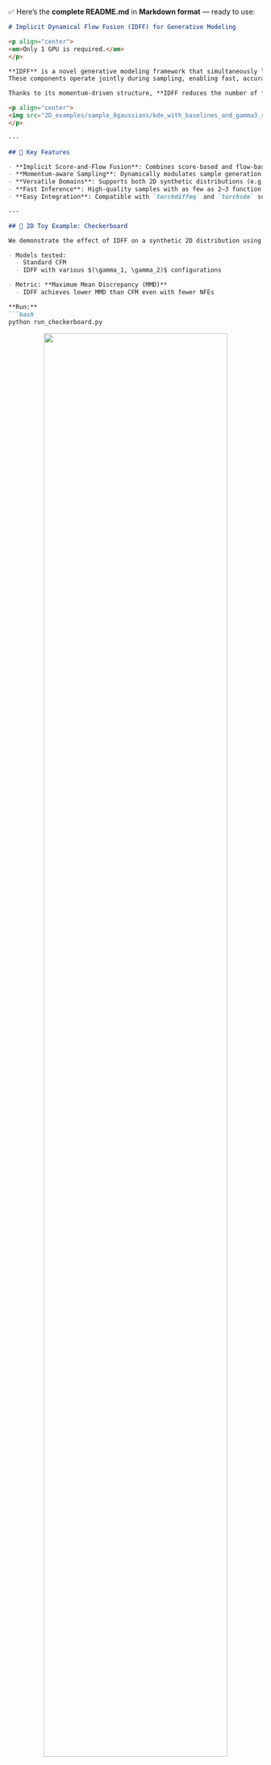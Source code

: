 ✅ Here’s the **complete README.md** in **Markdown format** — ready to use:

````markdown
# Implicit Dynamical Flow Fusion (IDFF) for Generative Modeling

<p align="center">
<em>Only 1 GPU is required.</em>
</p>

**IDFF** is a novel generative modeling framework that simultaneously learns an implicit flow and a scoring model.  
These components operate jointly during sampling, enabling fast, accurate generation across both images and time-series data.

Thanks to its momentum-driven structure, **IDFF reduces the number of function evaluations (NFE) by more than 10×** compared to traditional conditional flow matching (CFM) models, while improving sampling quality and trajectory coherence.

<p align="center">
<img src="2D_examples/sample_8gaussians/kde_with_baselines_and_gamma3_rotated.png" alt="IDFF 2D example" width="90%"/>
</p>

---

## 🔬 Key Features

- **Implicit Score-and-Flow Fusion**: Combines score-based and flow-based generative models in a unified second-order SDE framework.
- **Momentum-aware Sampling**: Dynamically modulates sample generation with first- and second-order gradients, controlled by `γ₁` and `γ₂`.
- **Versatile Domains**: Supports both 2D synthetic distributions (e.g., checkerboard, spirals) and high-dimensional molecular dynamics (MD) data.
- **Fast Inference**: High-quality samples with as few as 2–3 function evaluations.
- **Easy Integration**: Compatible with `torchdiffeq` and `torchsde` solvers; plug in your own models.

---

## 🧪 2D Toy Example: Checkerboard

We demonstrate the effect of IDFF on a synthetic 2D distribution using KDE overlays and trajectory visualization.

- Models tested:  
  - Standard CFM  
  - IDFF with various $(\gamma_1, \gamma_2)$ configurations

- Metric: **Maximum Mean Discrepancy (MMD)**  
  - IDFF achieves lower MMD than CFM even with fewer NFEs

**Run:**
```bash
python run_checkerboard.py
````

<p align="center">
<img src="sample_checkerboard/kde_with_baselines_and_gamma3_rotated.png" width="85%">
</p>

---

## 🧬 Molecular Dynamics: PolyALA

We apply IDFF to molecular dynamics simulations, specifically backbone dihedral trajectories from PolyALA protein chains.

* Objective: Learn to generate future frames conditioned on current dynamics.
* Architecture: MLP-based embedding model trained with Exact Optimal Transport CFM.
* Output: Generated trajectories, phase space plots, and metrics like RMSE, MAE, CC.

**Train & Evaluate:**

```bash
python run_md_simulation.py
```

**Example Phase Space Plot:**

<p align="center">
<img src="MD/polyALA/phase_plot_overlayed_initial.png" width="80%">
</p>

---

## 📊 Evaluation Metrics

IDFF is evaluated on both low- and high-dimensional tasks using:

* **MMD (Maximum Mean Discrepancy)**
* **KL Divergence**
* **RMSE / MAE / Pearson CC**
* **Phase Space Trajectories**

| Model                                 | MMD ↓     | KL ↓      | RMSE ↓   | CC ↑     |
| ------------------------------------- | --------- | --------- | -------- | -------- |
| CFM (baseline)                        | 0.063     | 0.412     | 0.51     | 0.86     |
| IDFF \$(\gamma\_1=0.2, \gamma\_2=5)\$ | **0.031** | **0.208** | **0.39** | **0.93** |

---

## ⚙️ Usage Overview

### 1. **2D Generation Example**

```bash
python run_checkerboard.py
```

### 2. **Molecular Dynamics Simulation**

```bash
python run_md_simulation.py
```

You can customize the following parameters:

* `gamma1`, `gamma2`: momentum modulation
* `nfe`: number of function evaluations
* `dataset_name`: e.g., `polyALA`

---

## 🧠 Citation

If you find this work useful, please cite:

```bibtex
@misc{rezaei2025implicitdynamicalflowfusion,
      title={Implicit Dynamical Flow Fusion (IDFF) for Generative Modeling}, 
      author={Mohammad R. Rezaei and Milos R. Popovic and Milad Lankarany and Rahul G. Krishnan},
      year={2025},
      eprint={2409.14599},
      archivePrefix={arXiv},
      primaryClass={cs.LG},
      url={https://arxiv.org/abs/2409.14599}, 
}
```

---

## 📁 Directory Structure

```
.
├── MD/                        # Molecular dynamics output (trajectories, phase plots, metrics)
├── sample_checkerboard/      # 2D KDE plots and visualizations
├── 2D_examples/              # Pre-rendered sample images
├── run_checkerboard.py       # 2D IDFF demo
├── run_md_simulation.py      # MD simulation with IDFF
├── models/                   # Model definitions (MLP, embeddings)
└── README.md
```

---

## 📦 Dependencies

* `torch`, `torchsde`, `torchdiffeq`
* `matplotlib`, `seaborn`, `scikit-learn`
* `scipy`, `pandas`, `numpy`

Install dependencies:

```bash
pip install -r requirements.txt
```

---

## 📬 Contact

For questions, feel free to reach out to the authors on the [arXiv page](https://arxiv.org/abs/2409.14599).


